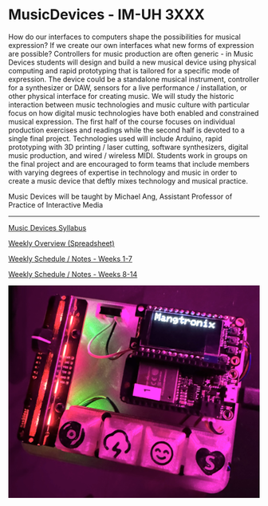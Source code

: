 # MusicDevices - IM-UH 3XXX

How do our interfaces to computers shape the possibilities for musical expression? If we create our own interfaces what new forms of expression are possible? Controllers for music production are often generic - in Music Devices students will design and build a new musical device using physical computing and rapid prototyping that is tailored for a specific mode of expression. The device could be a standalone musical instrument, controller for a synthesizer or DAW, sensors for a live performance / installation, or other physical interface for creating music. We will study the historic interaction between music technologies and music culture with particular focus on how digital music technologies have both enabled and constrained musical expression. The first half of the course focuses on individual production exercises and readings while the second half is devoted to a single final project. Technologies used will include Arduino, rapid prototyping with 3D printing / laser cutting, software synthesizers, digital music production, and wired / wireless MIDI. Students work in groups on the final project and are encouraged to form teams that include members with varying degrees of expertise in technology and music in order to create a music device that deftly mixes technology and musical practice.

Music Devices will be taught by Michael Ang, Assistant Professor of Practice of Interactive Media

---

[Music Devices Syllabus](https://docs.google.com/document/d/1NaQrfuxLaoMKMixZ_BOIEzCix7Gx2jokPu_qFPAmvVw/edit?usp=sharing)

[Weekly Overview (Spreadsheet)](https://docs.google.com/spreadsheets/d/14s9f2PLqj50BRLKKCZjZiCTpdnHFVN-IBkaVPIkFLVE/edit?usp=sharing)

[Weekly Schedule / Notes - Weeks 1-7](WeeklySchedule.md)

[Weekly Schedule / Notes - Weeks 8-14](WeeklySchedule2.md)

![Mangtronix MIDI controller](Media/Mangtronix_controller.jpg?raw=true "Mangtronix MIDI controller")